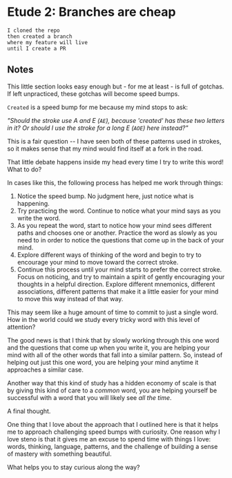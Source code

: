 # Etude 2: Branches are cheap

```
I cloned the repo
then created a branch
where my feature will live
until I create a PR
```
##  Notes

This little section looks easy enough
but - for me at least - is full of gotchas.
If left unpracticed, these gotchas will become speed bumps.

`Created` is a speed bump for me because my mind stops to ask:

_"Should the stroke use A and E (`AE`), because 'created' has these two letters in it?
Or should I use the stroke for a long E (`AOE`) here instead?"_

This is a fair question -- I have seen both of these patterns used in strokes,
so it makes sense that my mind would find itself at a fork in the road.

That little debate happens inside my head every time I try to write this word!
What to do?

In cases like this, the following process has helped me work through things:

1. Notice the speed bump. No judgment here, just notice what is happening.
2. Try practicing the word. Continue to notice what your mind says as you write the word.
3. As you repeat the word, start to notice how your mind sees different paths and chooses one or another. Practice the word as slowly as you need to in order to notice the questions that come up in the back of your mind.
4. Explore different ways of thinking of the word and begin to try to encourage your mind to move toward the correct stroke.
5. Continue this process until your mind starts to prefer the correct stroke. Focus on noticing, and try to maintain a spirit of gently encouraging your thoughts in a helpful direction. Explore different mnemonics, different associations, different patterns that make it a little easier for your mind to move this way instead of that way.

This may seem like a huge amount of time to commit to just a single word.
How in the world could we study every tricky word with this level of attention?

The good news is that I think that by slowly working through this one word
and the questions that come up when you write it,
you are helping your mind with all of the other words that fall into a similar pattern.
So, instead of helping out just this one word, you are helping your mind
anytime it approaches a similar case.

Another way that this kind of study has a hidden economy of scale is that
by giving this kind of care to a *common* word, you are helping yourself be successful
with a word that you will likely see *all the time*.

A final thought.

One thing that I love about the approach that I outlined here is that
it helps me to approach challenging speed bumps with curiosity.
One reason why I love steno is that it gives me an excuse to spend time with things I love:
words, thinking, language, patterns, and
the challenge of building a sense of mastery with something beautiful.

What helps you to stay curious along the way?
